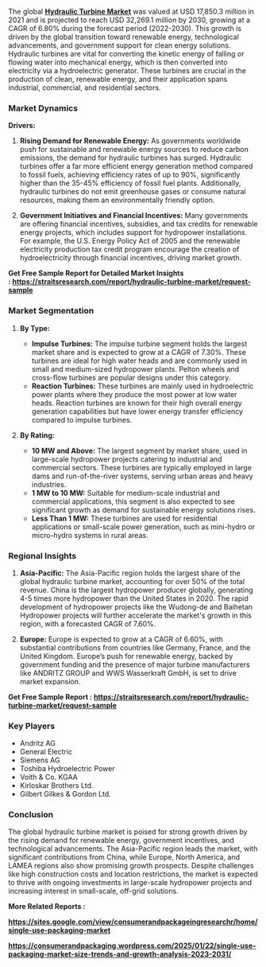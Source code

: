 <article dir="auto" data-testid="conversation-turn-5" data-scroll-anchor="true">
<div dir="auto" data-message-author-role="assistant" data-message-id="7f8a8a3d-ad6e-4f08-8c14-7609d36cd601" data-message-model-slug="gpt-4o-mini">
<p>The global <strong><a href="https://straitsresearch.com/report/hydraulic-turbine-market">Hydraulic Turbine Market</a></strong> was valued at USD 17,850.3 million in 2021 and is projected to reach USD 32,269.1 million by 2030, growing at a CAGR of 6.80% during the forecast period (2022-2030). This growth is driven by the global transition toward renewable energy, technological advancements, and government support for clean energy solutions. Hydraulic turbines are vital for converting the kinetic energy of falling or flowing water into mechanical energy, which is then converted into electricity via a hydroelectric generator. These turbines are crucial in the production of clean, renewable energy, and their application spans industrial, commercial, and residential sectors.</p>
<h3>Market Dynamics</h3>
<p><strong>Drivers:</strong></p>
<ol>
<li>
<p><strong>Rising Demand for Renewable Energy:</strong> As governments worldwide push for sustainable and renewable energy sources to reduce carbon emissions, the demand for hydraulic turbines has surged. Hydraulic turbines offer a far more efficient energy generation method compared to fossil fuels, achieving efficiency rates of up to 90%, significantly higher than the 35-45% efficiency of fossil fuel plants. Additionally, hydraulic turbines do not emit greenhouse gases or consume natural resources, making them an environmentally friendly option.</p>
</li>
<li>
<p><strong>Government Initiatives and Financial Incentives:</strong> Many governments are offering financial incentives, subsidies, and tax credits for renewable energy projects, which includes support for hydropower installations. For example, the U.S. Energy Policy Act of 2005 and the renewable electricity production tax credit program encourage the creation of hydroelectricity through financial incentives, driving market growth.</p>
</li>
</ol>
<p><strong>Get Free Sample Report for Detailed Market Insights :&nbsp;<a href="https://straitsresearch.com/report/hydraulic-turbine-market/request-sample">https://straitsresearch.com/report/hydraulic-turbine-market/request-sample</a>&nbsp;</strong></p>
<h3>Market Segmentation</h3>
<ol>
<li>
<p><strong>By Type:</strong></p>
<ul>
<li><strong>Impulse Turbines:</strong> The impulse turbine segment holds the largest market share and is expected to grow at a CAGR of 7.30%. These turbines are ideal for high water heads and are commonly used in small and medium-sized hydropower plants. Pelton wheels and cross-flow turbines are popular designs under this category.</li>
<li><strong>Reaction Turbines:</strong> These turbines are mainly used in hydroelectric power plants where they produce the most power at low water heads. Reaction turbines are known for their high overall energy generation capabilities but have lower energy transfer efficiency compared to impulse turbines.</li>
</ul>
</li>
<li>
<p><strong>By Rating:</strong></p>
<ul>
<li><strong>10 MW and Above:</strong> The largest segment by market share, used in large-scale hydropower projects catering to industrial and commercial sectors. These turbines are typically employed in large dams and run-of-the-river systems, serving urban areas and heavy industries.</li>
<li><strong>1 MW to 10 MW:</strong> Suitable for medium-scale industrial and commercial applications, this segment is also expected to see significant growth as demand for sustainable energy solutions rises.</li>
<li><strong>Less Than 1 MW:</strong> These turbines are used for residential applications or small-scale power generation, such as mini-hydro or micro-hydro systems in rural areas.</li>
</ul>
</li>
</ol>
<h3>Regional Insights</h3>
<ol>
<li>
<p><strong>Asia-Pacific:</strong> The Asia-Pacific region holds the largest share of the global hydraulic turbine market, accounting for over 50% of the total revenue. China is the largest hydropower producer globally, generating 4-5 times more hydropower than the United States in 2020. The rapid development of hydropower projects like the Wudong-de and Baihetan Hydropower projects will further accelerate the market's growth in this region, with a forecasted CAGR of 7.60%.</p>
</li>
<li>
<p><strong>Europe:</strong> Europe is expected to grow at a CAGR of 6.60%, with substantial contributions from countries like Germany, France, and the United Kingdom. Europe&rsquo;s push for renewable energy, backed by government funding and the presence of major turbine manufacturers like ANDRITZ GROUP and WWS Wasserkraft GmbH, is set to drive market expansion.</p>
</li>
</ol>
<p><strong>Get Free Sample Report :&nbsp;<a href="https://straitsresearch.com/report/hydraulic-turbine-market/request-sample">https://straitsresearch.com/report/hydraulic-turbine-market/request-sample</a>&nbsp;</strong></p>
<h3>Key Players</h3>
<ul>
<li>Andritz AG</li>
<li>General Electric</li>
<li>Siemens AG</li>
<li>Toshiba Hydroelectric Power</li>
<li>Voith &amp; Co. KGAA</li>
<li>Kirloskar Brothers Ltd.</li>
<li>Gilbert Gilkes &amp; Gordon Ltd.</li>
</ul>
<h3>Conclusion</h3>
<p>The global hydraulic turbine market is poised for strong growth driven by the rising demand for renewable energy, government incentives, and technological advancements. The Asia-Pacific region leads the market, with significant contributions from China, while Europe, North America, and LAMEA regions also show promising growth prospects. Despite challenges like high construction costs and location restrictions, the market is expected to thrive with ongoing investments in large-scale hydropower projects and increasing interest in small-scale, off-grid solutions.</p>
<p><strong>More Related Reports :&nbsp;</strong></p>
<p><strong><a href="https://sites.google.com/view/consumerandpackageingresearchr/home/single-use-packaging-market">https://sites.google.com/view/consumerandpackageingresearchr/home/single-use-packaging-market</a>&nbsp;<br /></strong></p>
<p><strong><a href="https://consumerandpackaging.wordpress.com/2025/01/22/single-use-packaging-market-size-trends-and-growth-analysis-2023-2031/">https://consumerandpackaging.wordpress.com/2025/01/22/single-use-packaging-market-size-trends-and-growth-analysis-2023-2031/</a>&nbsp;<br /></strong></p>
</div>
</article>
